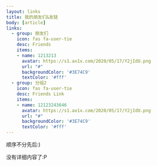 ```yaml
---
layout: links
title: 我的朋友们&友链
body: [article]
links:
  - group: 朋友们
    icon: fas fa-user-tie
    desc: Friends
    items:
    - name: 1213213
      avatar: https://s1.ax1x.com/2020/05/17/Y2jIdU.png
      url: "#"
      backgroundColor: '#3E74C9'
      textColor: '#fff'
  - group: 分组2
    icon: fas fa-user-tie
    desc: Friends Link
    items:
    - name: 12123243646
      avatar: https://s1.ax1x.com/2020/05/17/Y2jIdU.png
      url: "#"
      backgroundColor: '#3E74C9'
      textColor: '#fff'
---
```


顺序不分先后:)

<!-- more -->

没有详细内容了:P